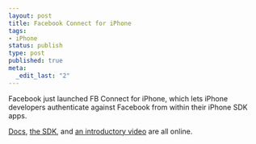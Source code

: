 ```yaml
--- 
layout: post
title: Facebook Connect for iPhone
tags: 
- iPhone
status: publish
type: post
published: true
meta: 
  _edit_last: "2"
---
```

Facebook just launched FB Connect for iPhone, which lets iPhone developers authenticate against Facebook from within their iPhone SDK apps.

<a href="http://wiki.developers.facebook.com/index.php/Facebook_Connect_for_iPhone">Docs</a>, <a href="http://bit.ly/O5vr0">the SDK</a>, and <a href="http://vimeo.com/3616452">an introductory video</a> are all online.
